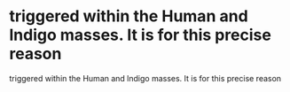 # triggered within the Human and lndigo masses. It is for this precise reason

triggered within the Human and lndigo masses. It is for this precise reason